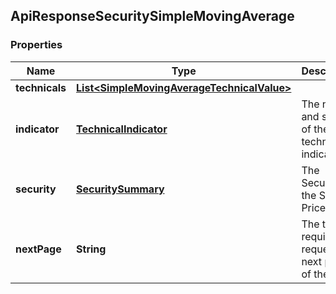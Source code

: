 
## ApiResponseSecuritySimpleMovingAverage

### Properties
Name | Type | Description | Notes
------------ | ------------- | ------------- | -------------
**technicals** | [**List&lt;SimpleMovingAverageTechnicalValue&gt;**](SimpleMovingAverageTechnicalValue.md) |  |  [optional]
**indicator** | [**TechnicalIndicator**](TechnicalIndicator.md) | The name and symbol of the technical indicator |  [optional]
**security** | [**SecuritySummary**](SecuritySummary.md) | The Security of the Stock Price |  [optional]
**nextPage** | **String** | The token required to request the next page of the data |  [optional]



